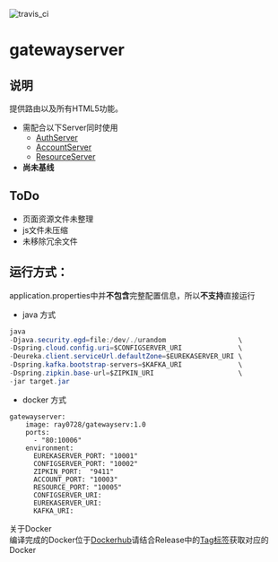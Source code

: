 ![travis_ci](https://www.travis-ci.org/ray0728/gatewayserver.svg?branch=master)
# gatewayserver
## 说明
提供路由以及所有HTML5功能。
* 需配合以下Server同时使用
  * [AuthServer][1]
  * [AccountServer][2]
  * [ResourceServer][3]
* **尚未基线**


## ToDo
* 页面资源文件未整理
* js文件未压缩
* 未移除冗余文件

## 运行方式：  
application.properties中并**不包含**完整配置信息，所以**不支持**直接运行  
* java 方式

```java
java
-Djava.security.egd=file:/dev/./urandom                  \
-Dspring.cloud.config.uri=$CONFIGSERVER_URI              \
-Deureka.client.serviceUrl.defaultZone=$EUREKASERVER_URI \
-Dspring.kafka.bootstrap-servers=$KAFKA_URI              \
-Dspring.zipkin.base-url=$ZIPKIN_URI                     \
-jar target.jar
```
* docker 方式

```docker
gatewayserver:
    image: ray0728/gatewayserv:1.0
    ports:
      - "80:10006"
    environment:
      EUREKASERVER_PORT: "10001"
      CONFIGSERVER_PORT: "10002"
      ZIPKIN_PORT:  "9411"
      ACCOUNT_PORT: "10003"
      RESOURCE_PORT: "10005"
      CONFIGSERVER_URI:
      EUREKASERVER_URI:
      KAFKA_URI:
```  
关于Docker  
编译完成的Docker位于[Dockerhub][4]请结合Release中的[Tag标签][5]获取对应的Docker

[1]:https://github.com/ray0728/authserver
[2]:https://github.com/ray0728/accountserver
[3]:https://github.com/ray0728/resourceserver
[4]:https://hub.docker.com/r/ray0728/gatwayserv/tags
[5]:https://github.com/ray0728/gatewayserver/tags
